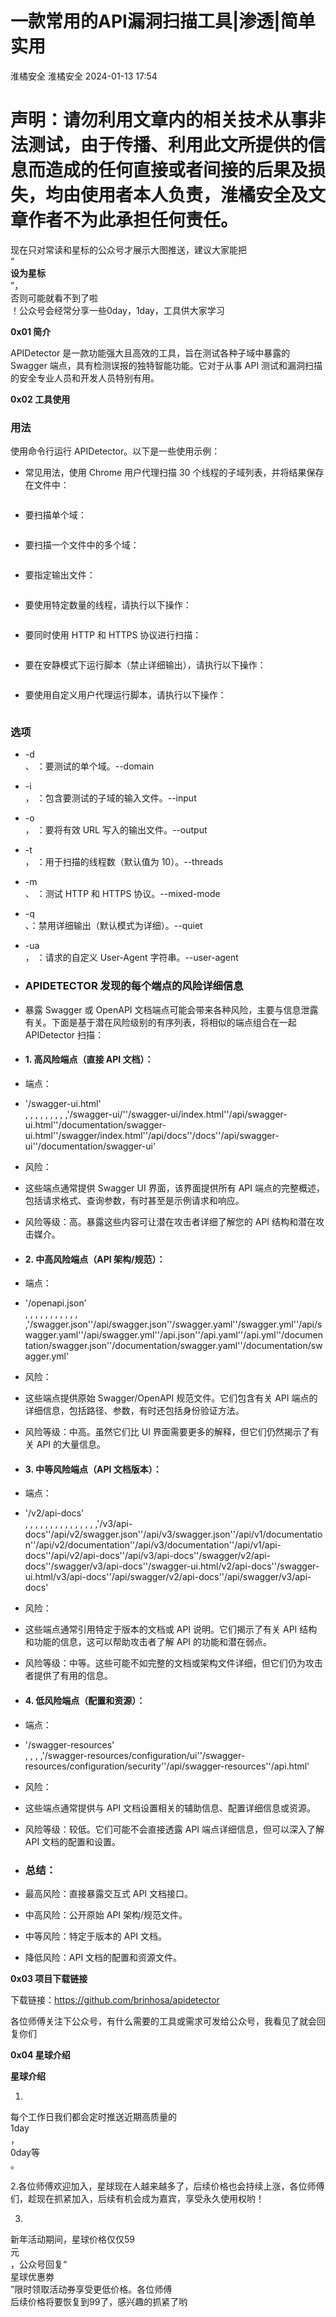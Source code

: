 #  一款常用的API漏洞扫描工具|渗透|简单实用   
淮橘安全  淮橘安全   2024-01-13 17:54  
  
# 声明：请勿利用文章内的相关技术从事非法测试，由于传播、利用此文所提供的信息而造成的任何直接或者间接的后果及损失，均由使用者本人负责，淮橘安全及文章作者不为此承担任何责任。  
  
  
现在只对常读和星标的公众号才展示大图推送，建议大家能把  
“  
**设为星标**  
”，  
否则可能就看不到了啦  
！公众号会经常分享一些0day，1day，工具供大家学习  
  
  
**0x01 简介**  
  
  
APIDetector 是一款功能强大且高效的工具，旨在测试各种子域中暴露的 Swagger 端点，具有检测误报的独特智能功能。它对于从事 API 测试和漏洞扫描的安全专业人员和开发人员特别有用。  
  
  
**0x02 工具使用**  
  
### 用法  
  
使用命令行运行 APIDetector。以下是一些使用示例：  
- 常见用法，使用 Chrome 用户代理扫描 30 个线程的子域列表，并将结果保存在文件中：  
```
```  
  
  
- 要扫描单个域：  
```
```  
  
  
- 要扫描一个文件中的多个域：  
```
```  
  
  
- 要指定输出文件：  
```
```  
  
  
- 要使用特定数量的线程，请执行以下操作：  
```
```  
  
  
- 要同时使用 HTTP 和 HTTPS 协议进行扫描：  
```
```  
  
  
- 要在安静模式下运行脚本（禁止详细输出），请执行以下操作：  
```
```  
  
  
- 要使用自定义用户代理运行脚本，请执行以下操作：  
```
```  
  
  
### 选项  
- -d  
、 ：要测试的单个域。--domain  
  
- -i  
， ：包含要测试的子域的输入文件。--input  
  
- -o  
， ：要将有效 URL 写入的输出文件。--output  
  
- -t  
， ：用于扫描的线程数（默认值为 10）。--threads  
  
- -m  
、 ：测试 HTTP 和 HTTPS 协议。--mixed-mode  
  
- -q  
、：禁用详细输出（默认模式为详细）。--quiet  
  
- -ua  
， ：请求的自定义 User-Agent 字符串。--user-agent  
  
  
- ### APIDETECTOR 发现的每个端点的风险详细信息  
  
- 暴露 Swagger 或 OpenAPI 文档端点可能会带来各种风险，主要与信息泄露有关。下面是基于潜在风险级别的有序列表，将相似的端点组合在一起 APIDetector 扫描：  
  
- #### 1. 高风险端点（直接 API 文档）：  
  
- 端点：  
  
- '/swagger-ui.html'  
, , , , , , , , ,'/swagger-ui/''/swagger-ui/index.html''/api/swagger-ui.html''/documentation/swagger-ui.html''/swagger/index.html''/api/docs''/docs''/api/swagger-ui''/documentation/swagger-ui'  
  
- 风险：  
  
- 这些端点通常提供 Swagger UI 界面，该界面提供所有 API 端点的完整概述，包括请求格式、查询参数，有时甚至是示例请求和响应。  
  
- 风险等级：高。暴露这些内容可让潜在攻击者详细了解您的 API 结构和潜在攻击媒介。  
  
- #### 2. 中高风险端点（API 架构/规范）：  
  
- 端点：  
  
- '/openapi.json'  
, , , , , , , , , , , ,'/swagger.json''/api/swagger.json''/swagger.yaml''/swagger.yml''/api/swagger.yaml''/api/swagger.yml''/api.json''/api.yaml''/api.yml''/documentation/swagger.json''/documentation/swagger.yaml''/documentation/swagger.yml'  
  
- 风险：  
  
- 这些端点提供原始 Swagger/OpenAPI 规范文件。它们包含有关 API 端点的详细信息，包括路径、参数，有时还包括身份验证方法。  
  
- 风险等级：中高。虽然它们比 UI 界面需要更多的解释，但它们仍然揭示了有关 API 的大量信息。  
  
- #### 3. 中等风险端点（API 文档版本）：  
  
- 端点：  
  
- '/v2/api-docs'  
, , , , , , , , , , , , , , ,'/v3/api-docs''/api/v2/swagger.json''/api/v3/swagger.json''/api/v1/documentation''/api/v2/documentation''/api/v3/documentation''/api/v1/api-docs''/api/v2/api-docs''/api/v3/api-docs''/swagger/v2/api-docs''/swagger/v3/api-docs''/swagger-ui.html/v2/api-docs''/swagger-ui.html/v3/api-docs''/api/swagger/v2/api-docs''/api/swagger/v3/api-docs'  
  
- 风险：  
  
- 这些端点通常引用特定于版本的文档或 API 说明。它们揭示了有关 API 结构和功能的信息，这可以帮助攻击者了解 API 的功能和潜在弱点。  
  
- 风险等级：中等。这些可能不如完整的文档或架构文件详细，但它们仍为攻击者提供了有用的信息。  
  
- #### 4. 低风险端点（配置和资源）：  
  
- 端点：  
  
- '/swagger-resources'  
, , , ,'/swagger-resources/configuration/ui''/swagger-resources/configuration/security''/api/swagger-resources''/api.html'  
  
- 风险：  
  
- 这些端点通常提供与 API 文档设置相关的辅助信息、配置详细信息或资源。  
  
- 风险等级：较低。它们可能不会直接透露 API 端点详细信息，但可以深入了解 API 文档的配置和设置。  
  
- ### 总结：  
  
- 最高风险：直接暴露交互式 API 文档接口。  
  
- 中高风险：公开原始 API 架构/规范文件。  
  
- 中等风险：特定于版本的 API 文档。  
  
- 降低风险：API 文档的配置和资源文件。  
  
**0x03 项目下载链接**  
  
下载链接：https://github.com/brinhosa/apidetector  
  
  
各位师傅关注下公众号，有什么需要的工具或需求可发给公众号，我看见了就会回复你们  
  
  
  
**0x04 星球介绍**  
  
  
**星球介绍**  
  
1.  
每个工作日我们都会定时推送近期高质量的  
1day  
，  
0day等  
。  
  
2.各位师傅欢迎加入，星球现在人越来越多了，后续价格也会持续上涨，各位师傅们，趁现在抓紧加入，后续有机会成为嘉宾，享受永久使用权哟！  
  
  
3.  
新年活动期间，星球价格仅仅59  
元  
，公众号回复“  
星球优惠劵  
”限时领取活动券享受更低价格。各位师傅  
后续价格将要恢复到99了，感兴趣的抓紧了哟  
  
  
  
  
  
  
